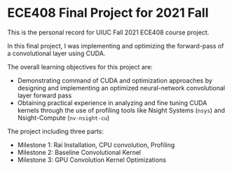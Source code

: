# ECE408 Final Project for 2021 Fall
This is the personal record for UIUC Fall 2021 ECE408 course project.

In this final project, I was implementing and optimizing the forward-pass of a convolutional layer using CUDA. 

The overall learning objectives for this project are:
* Demonstrating command of CUDA and optimization approaches by designing and implementing an optimized neural-network
 convolutional layer forward pass
* Obtaining practical experience in analyzing and fine tuning CUDA kernels through the use of profiling tools like Nsight Systems (```nsys```) 
 and Nsight-Compute (```nv-nsight-cu```)

The project including three parts:
* Milestone 1: Rai Installation, CPU convolution, Profiling
* Milestone 2: Baseline Convolutional Kernel
* Milestone 3: GPU Convolution Kernel Optimizations
